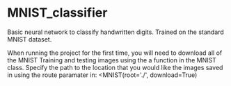 # MNIST_classifier

Basic neural network to classify handwritten digits. Trained on the standard MNIST dataset.

When running the project for the first time, you will need to download all of the MNIST Training and testing images using the a function in the MNIST class. 
Specify the path to the location that you would like the images saved in using the route paramater in:
<MNIST(root='./', download=True)

